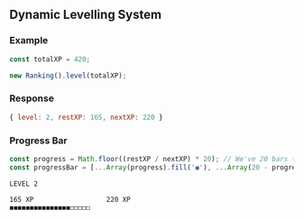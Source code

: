 ## Dynamic Levelling System 

### Example
```js
const totalXP = 420;

new Ranking().level(totalXP);
```

### Response
```js
{ level: 2, restXP: 165, nextXP: 220 }
```

### Progress Bar
```js
const progress = Math.floor((restXP / nextXP) * 20); // We've 20 bars (◼ and ◻)
const progressBar = [...Array(progress).fill('◼'), ...Array(20 - progress).fill('◻')].join('');
```
```
LEVEL 2

165 XP                  220 XP
◼◼◼◼◼◼◼◼◼◼◼◼◼◼◼◻◻◻◻◻
```
